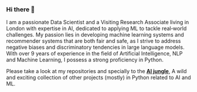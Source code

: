 ### Hi there 👋

I am a passionate Data Scientist and a Visiting Research Associate living in London with expertise in AI, dedicated to
applying ML to tackle real‑world challenges. My passion lies in developing machine learning systems and recommender systems
that are both fair and safe, as I strive to address negative biases and discriminatory tendencies in large language models. With
over 9 years of experience in the field of Artificial Intelligence, NLP and Machine Learning, I possess a strong proficiency in Python.

Please take a look at my repositories and specially to the [**AI jungle**](https://xfold.github.io/the-ai-jungle/), A wild and exciting collection of other projects (mostly) in Python related to AI and ML.
